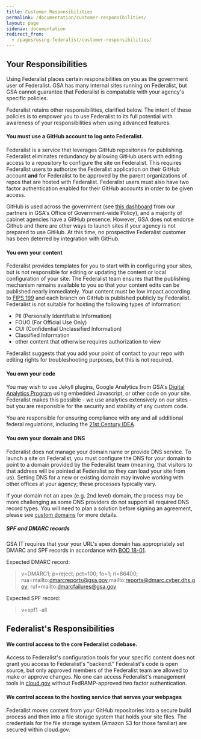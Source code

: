 ```yaml
---
title: Customer Responsibilities
permalink: /documentation/customer-responsibilities/
layout: page
sidenav: documentation
redirect_from:
  - /pages/using-federalist/customer-responsibilities/
---
```



## Your Responsibilities

Using Federalist places certain responsibilities on you as the government user of Federalist. GSA has many internal sites running on Federalist, but GSA cannot guarantee that Federalist is compatable with your agency's specific policies.

Federalist retains other responsibilities, clarified below. The intent of these policies is to empower you to use Federalist to its full potential with awareness of your responsibilities when using advanced features.

#### You must use a GitHub account to log onto Federalist.

Federalist is a service that leverages GitHub repositories for publishing. Federalist eliminates redundancy by allowing GitHub users with editing access to a repository to configure the site on Federalist. This requires Federalist users to authorize the Federalist application on their GitHub account **and** for Federalist to be approved by the parent organizations of repos that are hosted with Federalist. Federalist users must also have two factor authentication enabled for their GitHub accounts in order to be given access.

GitHub is used across the government (see [this dashboard](https://gsa.github.io/github-federal-stats/) from our partners in GSA's Office of Government-wide Policy), and a majority of cabinet agencies have a GitHub presence. However, GSA does not endorse Github and there are other ways to launch sites if your agency is not prepared to use GitHub. At this time, no prospective Federalist customer has been deterred by integration with GitHub.

#### You own your content

Federalist provides templates for you to start with in configuring your sites, but is not responsible for editing or updating the content or local configuration of your site. The Federalist team ensures that the publishing mechanism remains available to you so that your content edits can be published nearly immediately. Your content must be low impact according to [FIPS 199](http://nvlpubs.nist.gov/nistpubs/FIPS/NIST.FIPS.199.pdf) and each branch on GitHub is published publicly by Federalist. Federalist is not suitable for hosting the following types of information:
- PII (Personally Identifiable Information)
- FOUO (For Official Use Only)
- CUI (Confidential Unclassified Information)
- Classified Information
- other content that otherwise requires authorization to view

Federalist suggests that you add your point of contact to your repo with editing rights for troubleshooting purposes, but this is not required.

#### You own your code

You may wish to use Jekyll plugins, Google Analytics from GSA's [Digital Analytics Program](https://www.digitalgov.gov/services/dap/) using embedded Javascript, or other code on your site. Federalist makes this possible - we use analytics extensively on our sites - but you are responsible for the security and stability of any custom code.

You are responsible for ensuring compliance with any and all additional federal regulations, including the [21st Century IDEA](https://digital.gov/resources/21st-century-integrated-digital-experience-act/).

#### You own your domain and DNS

Federalist does not manage your domain name or provide DNS service. To launch a site on Federalist, you must configure the DNS for your domain to point to a domain provided by the Federalist team (meaning, that visitors to that address will be pointed at Federalist so they can load your site from us). Setting DNS for a new or existing domain may involve working with other offices at your agency; these processes typically vary.

If your domain not an apex (e.g. 2nd level) domain, the process may be more challenging as some DNS providers do not support all required DNS record types. You will need to plan a solution before signing an agreement, please see [custom domains](/documentation/custom-domains) for more details.

##### SPF and DMARC records
GSA IT requires that your your URL's apex domain has appropriately set DMARC and SPF records in accordance with [BOD 18-01](https://cyber.dhs.gov/bod/18-01/).  

Expected DMARC record:
>v=DMARC1; p=reject; pct=100; fo=1; ri=86400; rua=mailto:dmarcreports@gsa.gov,mailto:reports@dmarc.cyber.dhs.gov; ruf=mailto:dmarcfailures@gsa.gov

Expected SPF record:
>v=spf1 -all

## Federalist's Responsibilities

#### We control access to the core Federalist codebase.

Access to Federalist's configuration tools for your specific content does not grant you access to Federalist's "backend." Federalist's code is open source, but only approved members of the Federalist team are allowed to make or approve changes. No one can access Federalist's management tools in [cloud.gov](https://cloud.gov) without FedRAMP-approved two factor authentication.

#### We control access to the hosting service that serves your webpages

Federalist moves content from your GitHub repositories into a secure build process and then into a file storage system that holds your site files. The credentials for the file storage system (Amazon S3 for those familiar) are secured within cloud.gov.
